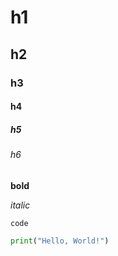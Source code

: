 [comment]: <> (TestMDPage)

[comment]: <> (not working)
[title]: <> (title: test title)
[description]: <> (description: test description)

<head>
  <!-- not working -->
  <meta name='title' value='test title'>
  <meta name='description' value='test description'>
</head>

# h1

## h2

### h3

#### h4

##### h5

###### h6

**bold**

_italic_

`code`

```py
print("Hello, World!")
```
